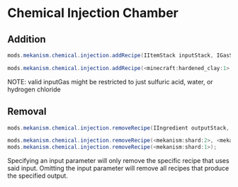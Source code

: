 # Chemical Injection Chamber

## Addition

```java
mods.mekanism.chemical.injection.addRecipe(IItemStack inputStack, IGasStack inputGas, IItemStack outputStack)

mods.mekanism.chemical.injection.addRecipe(<minecraft:hardened_clay:1>, <gas:water>, <minecraft:clay>);
```

NOTE: valid inputGas might be restricted to just sulfuric acid, water, or hydrogen chloride

## Removal

```java
mods.mekanism.chemical.injection.removeRecipe(IIngredient outputStack, @Optional IIngredient inputStack, @Optional IIngredient inputGas)

mods.mekanism.chemical.injection.removeRecipe(<mekanism:shard:2>, <mekanism:oreBlock>, <gas:hydrogenchloride>);
mods.mekanism.chemical.injection.removeRecipe(<mekanism:shard:1>);
```

Specifying an input parameter will only remove the specific recipe that uses said input. Omitting the input parameter will remove all recipes that produce the specified output.